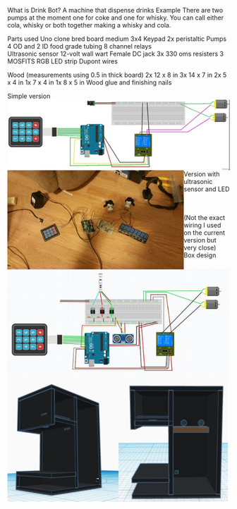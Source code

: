 What is Drink Bot?
A machine that dispense drinks
Example
There are two pumps at the moment one for coke and one for whisky. You can call either cola, whisky or both together making a whisky and cola.

Parts used
Uno clone 
bred board medium
3x4 Keypad
2x peristaltic Pumps
4 OD and 2 ID food grade tubing
8 channel relays  
Ultrasonic sensor 
12-volt wall wart
Female DC jack 
3x 330 oms resisters
3 MOSFITS
RGB LED strip
Dupont wires

Wood (measurements using 0.5 in thick board)
2x 12 x 8 in
3x 14 x 7 in
2x 5 x 4 in
1x 7 x 4 in
1x 8 x 5 in
Wood glue and finishing nails

Simple version
<br>
<img align="left" width="800" src="images/simpleSkatch.jpg" alt="simple sketch" title="Optional title"><br>
<br>
<img align="left" width="400" src="images/buildPic.jpg" alt="build picture" title="Optional title"><br>
<br>
<br>
<br>
<br>
<p align="left">Version with ultrasonic sensor and LED</p>

<img align="left" width="800" src="images/DrinkBotsketch.png" alt="drink bot sketch" title="Optional title"><br>
<br>
(Not the exact wiring I used on the current version but very close)
<br>
Box design
<br>
<img align="left" width="500" img src="/images\boxDesign.JPG" alt="box design " title="Optional title"><br>

